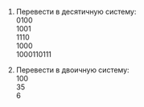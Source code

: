 1. Перевести в десятичную систему:  
0100  
1001  
1110  
1000  
1000110111  

2. Перевести в двоичную систему:  
100  
35  
6







